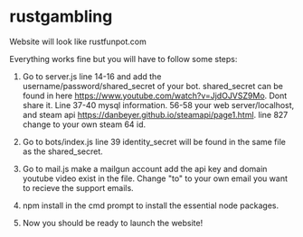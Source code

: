 # rustgambling
Website will look like rustfunpot.com

Everything works fine but you will have to follow some steps:
1. Go to server.js line 14-16 and add the username/password/shared_secret of your bot.
shared_secret can be found in here https://www.youtube.com/watch?v=JjdOJVSZ9Mo. Dont share it.
Line 37-40 mysql information. 56-58 your web server/localhost, and steam api https://danbeyer.github.io/steamapi/page1.html.
line 827 change to your own steam 64 id.
2. Go to bots/index.js line 39 identity_secret will be found in the same file as the shared_secret. 
3. Go to mail.js make a mailgun account add the api key and domain youtube video exist in the file. Change "to" 
to your own email you want to recieve the support emails.

4. npm install in the cmd prompt to install the essential node packages.

5. Now you should be ready to launch the website!

